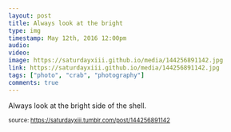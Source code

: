 ```yaml
---
layout: post
title: Always look at the bright 
type: img
timestamp: May 12th, 2016 12:00pm
audio: 
video: 
image: https://saturdayxiii.github.io/media/144256891142.jpg
link: https://saturdayxiii.github.io/media/144256891142.jpg
tags: ["photo", "crab", "photography"]
comments: true
---
```


Always look at the bright side of the shell.
 
  
<small>source: https://saturdayxiii.tumblr.com/post/144256891142</small>